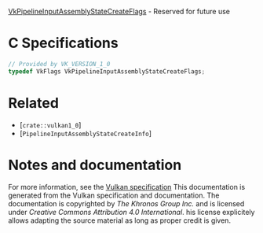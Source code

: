 [VkPipelineInputAssemblyStateCreateFlags](https://www.khronos.org/registry/vulkan/specs/1.3-extensions/man/html/VkPipelineInputAssemblyStateCreateFlags.html) - Reserved for future use

# C Specifications
```c
// Provided by VK_VERSION_1_0
typedef VkFlags VkPipelineInputAssemblyStateCreateFlags;
```

# Related
- [`crate::vulkan1_0`]
- [`PipelineInputAssemblyStateCreateInfo`]

# Notes and documentation
For more information, see the [Vulkan specification](https://www.khronos.org/registry/vulkan/specs/1.3-extensions/html/vkspec.html)
This documentation is generated from the Vulkan specification and documentation.
The documentation is copyrighted by *The Khronos Group Inc.* and is licensed under *Creative Commons Attribution 4.0 International*.
his license explicitely allows adapting the source material as long as proper credit is given.
        